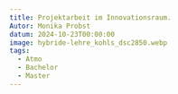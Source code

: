 ```yaml
---
title: Projektarbeit im Innovationsraum.
Autor: Monika Probst
datum: 2024-10-23T00:00:00
image: hybride-lehre_kohls_dsc2850.webp
tags:
  - Atmo
  - Bachelor
  - Master
---
```

